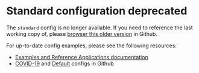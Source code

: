 # Standard configuration deprecated

The `standard` config is no longer available.  If you need to reference the last working copy of, please [browser this older version](https://github.com/medic/cht-core/tree/ac573692f449a36220e108e759bd86d9e6c1087e/config/standard) in Github.

For up-to-date config examples, please see the following resources:
* [Examples and Reference Applications documentation](https://docs.communityhealthtoolkit.org/apps/examples/)
* [COVID-19](https://github.com/medic/cht-core/tree/master/config/covid-19) and [Default](https://github.com/medic/cht-core/tree/master/config/default/) configs in Github
